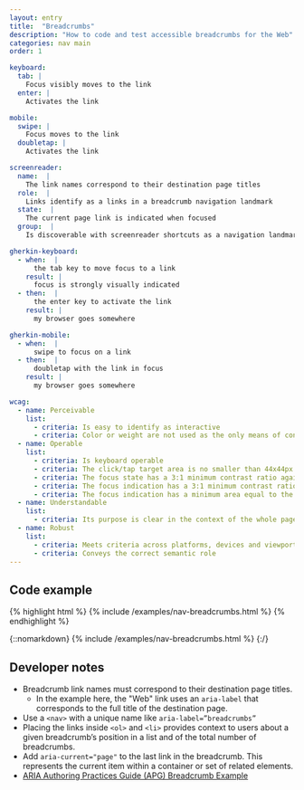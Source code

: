 ```yaml
---
layout: entry
title:  "Breadcrumbs"
description: "How to code and test accessible breadcrumbs for the Web"
categories: nav main
order: 1

keyboard:
  tab: |
    Focus visibly moves to the link
  enter: |
    Activates the link

mobile:
  swipe: |
    Focus moves to the link
  doubletap: |
    Activates the link

screenreader:
  name:  |
    The link names correspond to their destination page titles
  role:  |
    Links identify as a links in a breadcrumb navigation landmark
  state:  |
    The current page link is indicated when focused
  group:  |
    Is discoverable with screenreader shortcuts as a navigation landmark

gherkin-keyboard: 
  - when:  |
      the tab key to move focus to a link
    result: |
      focus is strongly visually indicated
  - then:  |
      the enter key to activate the link
    result: |
      my browser goes somewhere

gherkin-mobile:
  - when:  |
      swipe to focus on a link
  - then:  |
      doubletap with the link in focus
    result: |
      my browser goes somewhere

wcag:
  - name: Perceivable
    list:
      - criteria: Is easy to identify as interactive
      - criteria: Color or weight are not used as the only means of conveying it is a link
  - name: Operable
    list:
      - criteria: Is keyboard operable
      - criteria: The click/tap target area is no smaller than 44x44px
      - criteria: The focus state has a 3:1 minimum contrast ratio against default
      - criteria: The focus indication has a 3:1 minimum contrast ratio against adjacent elements
      - criteria: The focus indication has a minimum area equal to the width of the element and 2px in height
  - name: Understandable
    list:
      - criteria: Its purpose is clear in the context of the whole page
  - name: Robust
    list:
      - criteria: Meets criteria across platforms, devices and viewports
      - criteria: Conveys the correct semantic role
---
```


## Code example

{% highlight html %}
{% include /examples/nav-breadcrumbs.html %}
{% endhighlight %}

{::nomarkdown}
<example>
{% include /examples/nav-breadcrumbs.html %}
</example>
{:/}

## Developer notes

- Breadcrumb link names must correspond to their destination page titles.
  - In the example here, the "Web" link uses an `aria-label` that corresponds to the full title of the destination page.
- Use a `<nav>` with a unique name like `aria-label=”breadcrumbs”`
- Placing the links inside `<ol>` and `<li>` provides context to users about a given breadcrumb’s position in a list and of the total number of breadcrumbs.
- Add `aria-current="page"` to the last link in the breadcrumb. This represents the current item within a container or set of related elements.
- [ARIA Authoring Practices Guide (APG) Breadcrumb Example](https://www.w3.org/WAI/ARIA/apg/patterns/breadcrumb/examples/breadcrumb/)